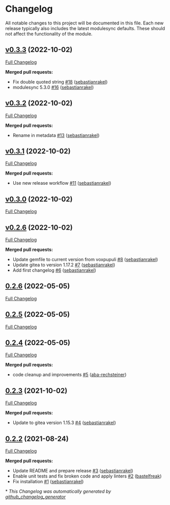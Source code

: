 # Changelog

All notable changes to this project will be documented in this file.
Each new release typically also includes the latest modulesync defaults.
These should not affect the functionality of the module.

## [v0.3.3](https://github.com/sebastianrakel/puppet-gitea/tree/v0.3.3) (2022-10-02)

[Full Changelog](https://github.com/sebastianrakel/puppet-gitea/compare/v0.3.2...v0.3.3)

**Merged pull requests:**

- Fix double quoted string [\#18](https://github.com/sebastianrakel/puppet-gitea/pull/18) ([sebastianrakel](https://github.com/sebastianrakel))
- modulesync 5.3.0 [\#16](https://github.com/sebastianrakel/puppet-gitea/pull/16) ([sebastianrakel](https://github.com/sebastianrakel))

## [v0.3.2](https://github.com/sebastianrakel/puppet-gitea/tree/v0.3.2) (2022-10-02)

[Full Changelog](https://github.com/sebastianrakel/puppet-gitea/compare/v0.3.1...v0.3.2)

**Merged pull requests:**

- Rename in metadata [\#13](https://github.com/sebastianrakel/puppet-gitea/pull/13) ([sebastianrakel](https://github.com/sebastianrakel))

## [v0.3.1](https://github.com/sebastianrakel/puppet-gitea/tree/v0.3.1) (2022-10-02)

[Full Changelog](https://github.com/sebastianrakel/puppet-gitea/compare/v0.3.0...v0.3.1)

**Merged pull requests:**

- Use new release workflow [\#11](https://github.com/sebastianrakel/puppet-gitea/pull/11) ([sebastianrakel](https://github.com/sebastianrakel))

## [v0.3.0](https://github.com/sebastianrakel/puppet-gitea/tree/v0.3.0) (2022-10-02)

[Full Changelog](https://github.com/sebastianrakel/puppet-gitea/compare/v0.2.6...v0.3.0)

## [v0.2.6](https://github.com/sebastianrakel/puppet-gitea/tree/v0.2.6) (2022-10-02)

[Full Changelog](https://github.com/sebastianrakel/puppet-gitea/compare/0.2.6...v0.2.6)

**Merged pull requests:**

- Update gemfile to current version from voxpupuli [\#8](https://github.com/sebastianrakel/puppet-gitea/pull/8) ([sebastianrakel](https://github.com/sebastianrakel))
- Update gitea to version 1.17.2 [\#7](https://github.com/sebastianrakel/puppet-gitea/pull/7) ([sebastianrakel](https://github.com/sebastianrakel))
- Add first changelog [\#6](https://github.com/sebastianrakel/puppet-gitea/pull/6) ([sebastianrakel](https://github.com/sebastianrakel))

## [0.2.6](https://github.com/sebastianrakel/puppet-gitea/tree/0.2.6) (2022-05-05)

[Full Changelog](https://github.com/sebastianrakel/puppet-gitea/compare/0.2.5...0.2.6)

## [0.2.5](https://github.com/sebastianrakel/puppet-gitea/tree/0.2.5) (2022-05-05)

[Full Changelog](https://github.com/sebastianrakel/puppet-gitea/compare/0.2.4...0.2.5)

## [0.2.4](https://github.com/sebastianrakel/puppet-gitea/tree/0.2.4) (2022-05-05)

[Full Changelog](https://github.com/sebastianrakel/puppet-gitea/compare/0.2.3...0.2.4)

**Merged pull requests:**

- code cleanup and improvements [\#5](https://github.com/sebastianrakel/puppet-gitea/pull/5) ([aba-rechsteiner](https://github.com/aba-rechsteiner))

## [0.2.3](https://github.com/sebastianrakel/puppet-gitea/tree/0.2.3) (2021-10-02)

[Full Changelog](https://github.com/sebastianrakel/puppet-gitea/compare/0.2.2...0.2.3)

**Merged pull requests:**

- Update to gitea version 1.15.3 [\#4](https://github.com/sebastianrakel/puppet-gitea/pull/4) ([sebastianrakel](https://github.com/sebastianrakel))

## [0.2.2](https://github.com/sebastianrakel/puppet-gitea/tree/0.2.2) (2021-08-24)

[Full Changelog](https://github.com/sebastianrakel/puppet-gitea/compare/6898902229f6995d5905fb4405b4f7b1c9986970...0.2.2)

**Merged pull requests:**

- Update README and prepare release [\#3](https://github.com/sebastianrakel/puppet-gitea/pull/3) ([sebastianrakel](https://github.com/sebastianrakel))
- Enable unit tests and fix broken code and apply linters [\#2](https://github.com/sebastianrakel/puppet-gitea/pull/2) ([bastelfreak](https://github.com/bastelfreak))
- Fix installation [\#1](https://github.com/sebastianrakel/puppet-gitea/pull/1) ([sebastianrakel](https://github.com/sebastianrakel))



\* *This Changelog was automatically generated by [github_changelog_generator](https://github.com/github-changelog-generator/github-changelog-generator)*
